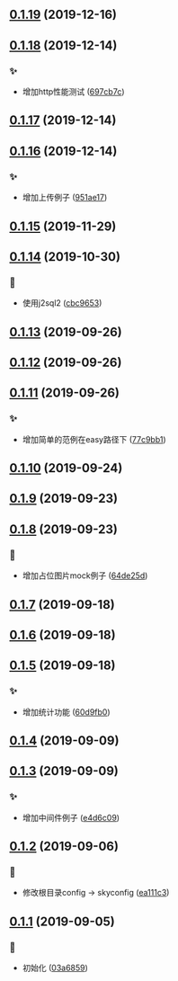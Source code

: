 ## [0.1.19](https://github.com/kongnet/skybase-template/compare/v0.1.18...v0.1.19) (2019-12-16)




## [0.1.18](https://github.com/kongnet/skybase-template/compare/v0.1.17...v0.1.18) (2019-12-14)


### :sparkles:

* 增加http性能测试 ([697cb7c](https://github.com/kongnet/skybase-template/commit/697cb7c39efe98a4d19cd9e23dfe332af7055e88))



## [0.1.17](https://github.com/kongnet/skybase-template/compare/v0.1.16...v0.1.17) (2019-12-14)




## [0.1.16](https://github.com/kongnet/skybase-template/compare/v0.1.15...v0.1.16) (2019-12-14)


### :sparkles:

* 增加上传例子 ([951ae17](https://github.com/kongnet/skybase-template/commit/951ae178f693d945ec28ef61003df7785c33c4c9))



## [0.1.15](https://github.com/kongnet/skybase-template/compare/v0.1.14...v0.1.15) (2019-11-29)




## [0.1.14](https://github.com/kongnet/skybase-template/compare/v0.1.13...v0.1.14) (2019-10-30)


### :art:

* 使用j2sql2 ([cbc9653](https://github.com/kongnet/skybase-template/commit/cbc9653c07b91e4cc0d750c9c6ce9f685ac462f5))



## [0.1.13](https://github.com/kongnet/skybase-template/compare/v0.1.12...v0.1.13) (2019-09-26)




## [0.1.12](https://github.com/kongnet/skybase-template/compare/v0.1.11...v0.1.12) (2019-09-26)




## [0.1.11](https://github.com/kongnet/skybase-template/compare/v0.1.10...v0.1.11) (2019-09-26)


### :sparkles:

* 增加简单的范例在easy路径下 ([77c9bb1](https://github.com/kongnet/skybase-template/commit/77c9bb14ba0cadb1b3f5302d72b2adb066f5c20c))



## [0.1.10](https://github.com/kongnet/skybase-template/compare/v0.1.9...v0.1.10) (2019-09-24)




## [0.1.9](https://github.com/kongnet/skybase-template/compare/v0.1.8...v0.1.9) (2019-09-23)




## [0.1.8](https://github.com/kongnet/skybase-template/compare/v0.1.7...v0.1.8) (2019-09-23)


### :art:

* 增加占位图片mock例子 ([64de25d](https://github.com/kongnet/skybase-template/commit/64de25d41087b2885c7d693167158f0cbb9bdb8d))



## [0.1.7](https://github.com/kongnet/skybase-template/compare/v0.1.6...v0.1.7) (2019-09-18)




## [0.1.6](https://github.com/kongnet/skybase-template/compare/v0.1.5...v0.1.6) (2019-09-18)




## [0.1.5](https://github.com/kongnet/skybase-template/compare/v0.1.4...v0.1.5) (2019-09-18)


### :sparkles:

* 增加统计功能 ([60d9fb0](https://github.com/kongnet/skybase-template/commit/60d9fb0c559c3ccc9da91e3081bd3c0f68ea69e4))



## [0.1.4](https://github.com/kongnet/skybase-template/compare/v0.1.3...v0.1.4) (2019-09-09)




## [0.1.3](https://github.com/kongnet/skybase-template/compare/v0.1.2...v0.1.3) (2019-09-09)


### :sparkles:

* 增加中间件例子 ([e4d6c09](https://github.com/kongnet/skybase-template/commit/e4d6c098fed68580066432421d40710a8239a4a4))



## [0.1.2](https://github.com/kongnet/skybase-template/compare/v0.1.1...v0.1.2) (2019-09-06)


### :art:

* 修改根目录config -> skyconfig ([ea111c3](https://github.com/kongnet/skybase-template/commit/ea111c30e35b1f0e705f6ae5e5242ee6c9701728))



## [0.1.1](https://github.com/kongnet/skybase-template/compare/03a68593abd1153e6bb8f48a18afeddd7f63572a...v0.1.1) (2019-09-05)


### :art:

* 初始化 ([03a6859](https://github.com/kongnet/skybase-template/commit/03a68593abd1153e6bb8f48a18afeddd7f63572a))



